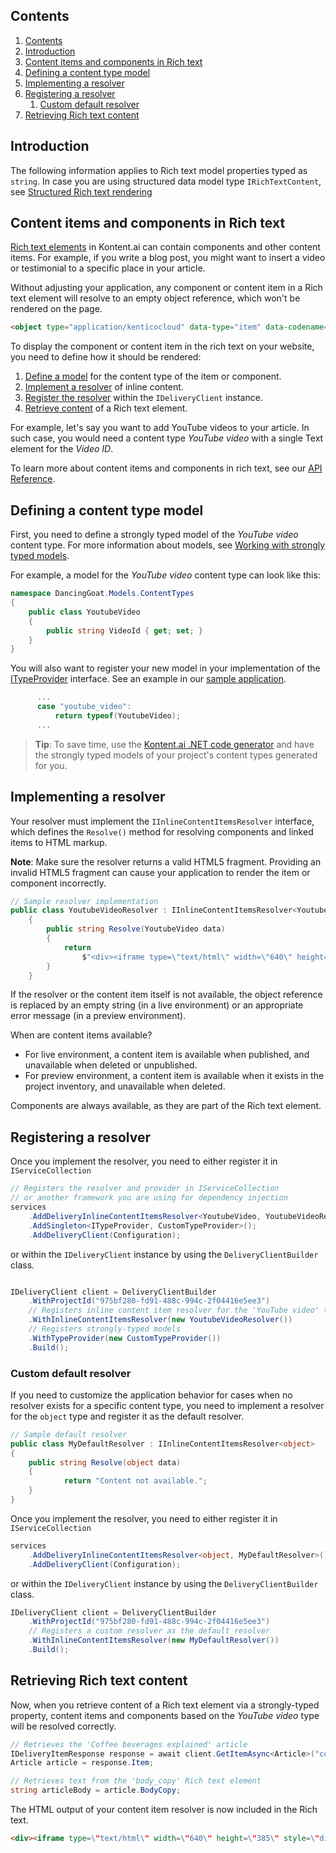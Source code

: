 ## Contents

<!-- TOC -->

1. [Contents](#contents)
1. [Introduction](#introduction)
1. [Content items and components in Rich text](#content-items-and-components-in-rich-text)
1. [Defining a content type model](#defining-a-content-type-model)
1. [Implementing a resolver](#implementing-a-resolver)
1. [Registering a resolver](#registering-a-resolver)
    1. [Custom default resolver](#custom-default-resolver)
1. [Retrieving Rich text content](#retrieving-rich-text-content)

<!-- /TOC -->

## Introduction

The following information applies to Rich text model properties typed as `string`. In case you are using structured data model type `IRichTextContent`, see [Structured Rich text rendering](Structured-Rich-text-rendering.md)

## Content items and components in Rich text

[Rich text elements](https://docs.kontent.ai/tutorials/write-and-collaborate/write-content/composing-content-in-the-rich-text-editor#adding-components) in Kontent.ai can contain components and other content items. For example, if you write a blog post, you might want to insert a video or testimonial to a specific place in your article.

Without adjusting your application, any component or content item in a Rich text element will resolve to an empty object reference, which won't be rendered on the page.

```html
<object type="application/kenticocloud" data-type="item" data-codename="donate_with_us"></object>
```

To display the component or content item in the rich text on your website, you need to define how it should be rendered:

1. [Define a model](#defining-a-content-type-model) for the content type of the item or component.
2. [Implement a resolver](#implementing-a-resolver) of inline content.
3. [Register the resolver](#registering-a-resolver) within the `IDeliveryClient` instance.
4. [Retrieve content](#retrieving-rich-text-content) of a Rich text element.

For example, let's say you want to add YouTube videos to your article. In such case, you would need a content type *YouTube video* with a single Text element for the *Video ID*.

To learn more about content items and components in rich text, see our [API Reference](https://kontent.ai/learn/tutorials/write-and-collaborate/structure-your-content/structure-your-content/).

## Defining a content type model

First, you need to define a strongly typed model of the *YouTube video* content type. For more information about models, see [Working with strongly typed models](Working-with-Strongly-Typed-Models-(aka-Code-First-Approach).md).

For example, a model for the *YouTube video* content type can look like this:

```csharp
namespace DancingGoat.Models.ContentTypes
{
    public class YoutubeVideo
    {
        public string VideoId { get; set; }
    }
}
```

You will also want to register your new model in your implementation of the [ITypeProvider](https://github.com/kontent-ai/delivery-sdk-net/Kontent.Ai.Delivery/StrongTyping/ITypeProvider.cs) interface. See an example in our [sample application](https://github.com/kontent-ai/sample-app-net/DancingGoat/Models/ContentTypes/CustomTypeProvider.cs).

```csharp
      ...
      case "youtube_video":
          return typeof(YoutubeVideo);
      ...
```

 > **Tip**: To save time, use the [Kontent.ai .NET code generator](https://github.com/kontent-ai/model-generator-net) and have the strongly typed models of your project's content types generated for you.

## Implementing a resolver

Your resolver must implement the `IInlineContentItemsResolver` interface, which defines the `Resolve()` method for resolving components and linked items to HTML markup.

**Note**: Make sure the resolver returns a valid HTML5 fragment. Providing an invalid HTML5 fragment can cause your application to render the item or component incorrectly.

```csharp
// Sample resolver implementation
public class YoutubeVideoResolver : IInlineContentItemsResolver<YoutubeVideo>
    {
        public string Resolve(YoutubeVideo data)
        {
            return
                $"<div><iframe type=\"text/html\" width=\"640\" height=\"385\" style=\"display:block; margin: auto; margin-top:30px ; margin-bottom: 30px\" src=\"https://www.youtube.com/embed/{data.VideoId}?autoplay=1\" frameborder=\"0\"></iframe></div>";
        }
    }
```

If the resolver or the content item itself is not available, the object reference is replaced by an empty string (in a live environment) or an appropriate error message (in a preview environment).

When are content items available?

* For live environment, a content item is available when published, and unavailable when deleted or unpublished.
* For preview environment, a content item is available when it exists in the project inventory, and unavailable when deleted.

Components are always available, as they are part of the Rich text element.

## Registering a resolver

Once you implement the resolver, you need to either register it in `IServiceCollection`

```csharp
// Registers the resolver and provider in IServiceCollection
// or another framework you are using for dependency injection
services
    .AddDeliveryInlineContentItemsResolver<YoutubeVideo, YoutubeVideoResolver>();
    .AddSingleton<ITypeProvider, CustomTypeProvider>();
    .AddDeliveryClient(Configuration);
```
or within the `IDeliveryClient` instance by using the `DeliveryClientBuilder` class.

```csharp

IDeliveryClient client = DeliveryClientBuilder
    .WithProjectId("975bf280-fd91-488c-994c-2f04416e5ee3")
    // Registers inline content item resolver for the 'YouTube video' type
    .WithInlineContentItemsResolver(new YoutubeVideoResolver())
    // Registers strongly-typed models
    .WithTypeProvider(new CustomTypeProvider())
    .Build();
```

### Custom default resolver

If you need to customize the application behavior for cases when no resolver exists for a specific content type, you need to implement a resolver for the `object` type and register it as the default resolver.

```csharp
// Sample default resolver
public class MyDefaultResolver : IInlineContentItemsResolver<object>
{
    public string Resolve(object data)
    {
            return "Content not available.";
    }
}
```

Once you implement the resolver, you need to either register it in `IServiceCollection`

```csharp
services
    .AddDeliveryInlineContentItemsResolver<object, MyDefaultResolver>();
    .AddDeliveryClient(Configuration);
```

or within the `IDeliveryClient` instance by using the `DeliveryClientBuilder` class.

```csharp
IDeliveryClient client = DeliveryClientBuilder
    .WithProjectId("975bf280-fd91-488c-994c-2f04416e5ee3")
    // Registers a custom resolver as the default resolver
    .WithInlineContentItemsResolver(new MyDefaultResolver())
    .Build();
```

## Retrieving Rich text content

Now, when you retrieve content of a Rich text element via a strongly-typed property, content items and components based on the *YouTube video* type will be resolved correctly.

```csharp
// Retrieves the 'Coffee beverages explained' article
IDeliveryItemResponse response = await client.GetItemAsync<Article>("coffee_beverages_explained");
Article article = response.Item;

// Retrieves text from the 'body_copy' Rich text element
string articleBody = article.BodyCopy;
```

The HTML output of your content item resolver is now included in the Rich text.

```html
<div><iframe type=\"text/html\" width=\"640\" height=\"385\" style=\"display:block; margin: auto; margin-top:30px ; margin-bottom: 30px\" src=\"https://www.youtube.com/embed/wZZ7oFKsKzY?autoplay=1\" frameborder=\"0\"></iframe></div>
```
